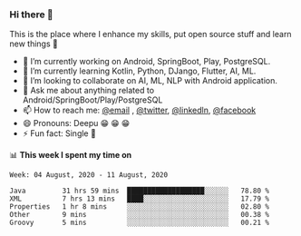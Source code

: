 ### Hi there 👋
This is the place where I enhance my skills, put open source stuff and learn new things :rofl:

- 🔭 I’m currently working on Android, SpringBoot, Play, PostgreSQL. 
- 🌱 I’m currently learning Kotlin, Python, DJango, Flutter, AI, ML.
- 👯 I’m looking to collaborate on AI, ML, NLP with Android application.
- 💬 Ask me about anything related to Android/SpringBoot/Play/PostgreSQL
- 📫 How to reach me: [@email](deepakgupta7403@gmail.com) , [@twitter](https://twitter.com/deepakgupta7403), [@linkedln](https://in.linkedin.com/in/deepak-gupta-23b3b1113), [@facebook](https://facebook.com/deepakgupta7403)
- 😄 Pronouns: Deepu :grin: :grin: :grin:
- ⚡ Fun fact: Single :grimacing:

📊 **This week I spent my time on**

<!--START_SECTION:waka-->
```text
Week: 04 August, 2020 - 11 August, 2020

Java         31 hrs 59 mins  ███████████████████░░░░░░   78.80 % 
XML          7 hrs 13 mins   ████░░░░░░░░░░░░░░░░░░░░░   17.79 % 
Properties   1 hr 8 mins     ░░░░░░░░░░░░░░░░░░░░░░░░░   02.80 % 
Other        9 mins          ░░░░░░░░░░░░░░░░░░░░░░░░░   00.38 % 
Groovy       5 mins          ░░░░░░░░░░░░░░░░░░░░░░░░░   00.21 %
```
<!--END_SECTION:waka-->
